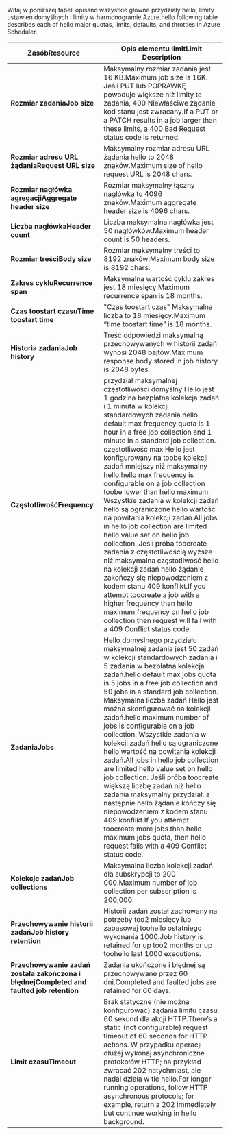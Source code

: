 <span data-ttu-id="cf090-101">Witaj w poniższej tabeli opisano wszystkie główne przydziały hello, limity ustawień domyślnych i limity w harmonogramie Azure.</span><span class="sxs-lookup"><span data-stu-id="cf090-101">hello following table describes each of hello major quotas, limits, defaults, and throttles in Azure Scheduler.</span></span>

| <span data-ttu-id="cf090-102">Zasób</span><span class="sxs-lookup"><span data-stu-id="cf090-102">Resource</span></span> | <span data-ttu-id="cf090-103">Opis elementu limit</span><span class="sxs-lookup"><span data-stu-id="cf090-103">Limit Description</span></span> |
| --- | --- |
| <span data-ttu-id="cf090-104">**Rozmiar zadania**</span><span class="sxs-lookup"><span data-stu-id="cf090-104">**Job size**</span></span> |<span data-ttu-id="cf090-105">Maksymalny rozmiar zadania jest 16 KB.</span><span class="sxs-lookup"><span data-stu-id="cf090-105">Maximum job size is 16K.</span></span> <span data-ttu-id="cf090-106">Jeśli PUT lub POPRAWKĘ powoduje większe niż limity te zadania, 400 Niewłaściwe żądanie kod stanu jest zwracany.</span><span class="sxs-lookup"><span data-stu-id="cf090-106">If a PUT or a PATCH results in a job larger than these limits, a 400 Bad Request status code is returned.</span></span> |
| <span data-ttu-id="cf090-107">**Rozmiar adresu URL żądania**</span><span class="sxs-lookup"><span data-stu-id="cf090-107">**Request URL size**</span></span> |<span data-ttu-id="cf090-108">Maksymalny rozmiar adresu URL żądania hello to 2048 znaków.</span><span class="sxs-lookup"><span data-stu-id="cf090-108">Maximum size of hello request URL is 2048 chars.</span></span> |
| <span data-ttu-id="cf090-109">**Rozmiar nagłówka agregacji**</span><span class="sxs-lookup"><span data-stu-id="cf090-109">**Aggregate header size**</span></span> |<span data-ttu-id="cf090-110">Rozmiar maksymalny łączny nagłówka to 4096 znaków.</span><span class="sxs-lookup"><span data-stu-id="cf090-110">Maximum aggregate header size is 4096 chars.</span></span> |
| <span data-ttu-id="cf090-111">**Liczba nagłówka**</span><span class="sxs-lookup"><span data-stu-id="cf090-111">**Header count**</span></span> |<span data-ttu-id="cf090-112">Liczba maksymalna nagłówka jest 50 nagłówków.</span><span class="sxs-lookup"><span data-stu-id="cf090-112">Maximum header count is 50 headers.</span></span> |
| <span data-ttu-id="cf090-113">**Rozmiar treści**</span><span class="sxs-lookup"><span data-stu-id="cf090-113">**Body size**</span></span> |<span data-ttu-id="cf090-114">Rozmiar maksymalny treści to 8192 znaków.</span><span class="sxs-lookup"><span data-stu-id="cf090-114">Maximum body size is 8192 chars.</span></span> |
| <span data-ttu-id="cf090-115">**Zakres cyklu**</span><span class="sxs-lookup"><span data-stu-id="cf090-115">**Recurrence span**</span></span> |<span data-ttu-id="cf090-116">Maksymalna wartość cyklu zakres jest 18 miesięcy.</span><span class="sxs-lookup"><span data-stu-id="cf090-116">Maximum recurrence span is 18 months.</span></span> |
| <span data-ttu-id="cf090-117">**Czas toostart czasu**</span><span class="sxs-lookup"><span data-stu-id="cf090-117">**Time toostart time**</span></span> |<span data-ttu-id="cf090-118">"Czas toostart czas" Maksymalna liczba to 18 miesięcy.</span><span class="sxs-lookup"><span data-stu-id="cf090-118">Maximum “time toostart time” is 18 months.</span></span> |
| <span data-ttu-id="cf090-119">**Historia zadania**</span><span class="sxs-lookup"><span data-stu-id="cf090-119">**Job history**</span></span> |<span data-ttu-id="cf090-120">Treść odpowiedzi maksymalną przechowywanych w historii zadań wynosi 2048 bajtów.</span><span class="sxs-lookup"><span data-stu-id="cf090-120">Maximum response body stored in job history is 2048 bytes.</span></span> |
| <span data-ttu-id="cf090-121">**Częstotliwość**</span><span class="sxs-lookup"><span data-stu-id="cf090-121">**Frequency**</span></span> |<span data-ttu-id="cf090-122">przydział maksymalnej częstotliwości domyślny Hello jest 1 godzina bezpłatna kolekcja zadań i 1 minuta w kolekcji standardowych zadania.</span><span class="sxs-lookup"><span data-stu-id="cf090-122">hello default max frequency quota is 1 hour in a free job collection and 1 minute in a standard job collection.</span></span> <span data-ttu-id="cf090-123">częstotliwość max Hello jest konfigurowany na toobe kolekcji zadań mniejszy niż maksymalny hello.</span><span class="sxs-lookup"><span data-stu-id="cf090-123">hello max frequency is configurable on a job collection toobe lower than hello maximum.</span></span> <span data-ttu-id="cf090-124">Wszystkie zadania w kolekcji zadań hello są ograniczone hello wartość na powitania kolekcji zadań.</span><span class="sxs-lookup"><span data-stu-id="cf090-124">All jobs in hello job collection are limited hello value set on hello job collection.</span></span> <span data-ttu-id="cf090-125">Jeśli próba toocreate zadania z częstotliwością wyższe niż maksymalna częstotliwość hello na kolekcji zadań hello żądanie zakończy się niepowodzeniem z kodem stanu 409 konflikt.</span><span class="sxs-lookup"><span data-stu-id="cf090-125">If you attempt toocreate a job with a higher frequency than hello maximum frequency on hello job collection then request will fail with a 409 Conflict status code.</span></span> |
| <span data-ttu-id="cf090-126">**Zadania**</span><span class="sxs-lookup"><span data-stu-id="cf090-126">**Jobs**</span></span> |<span data-ttu-id="cf090-127">Hello domyślnego przydziału maksymalnej zadania jest 50 zadań w kolekcji standardowych zadania i 5 zadania w bezpłatna kolekcja zadań.</span><span class="sxs-lookup"><span data-stu-id="cf090-127">hello default max jobs quota is 5 jobs in a free job collection and 50 jobs in a standard job collection.</span></span> <span data-ttu-id="cf090-128">Maksymalna liczba zadań Hello jest można skonfigurować na kolekcji zadań.</span><span class="sxs-lookup"><span data-stu-id="cf090-128">hello maximum number of jobs is configurable on a job collection.</span></span> <span data-ttu-id="cf090-129">Wszystkie zadania w kolekcji zadań hello są ograniczone hello wartość na powitania kolekcji zadań.</span><span class="sxs-lookup"><span data-stu-id="cf090-129">All jobs in hello job collection are limited hello value set on hello job collection.</span></span> <span data-ttu-id="cf090-130">Jeśli próba toocreate większą liczbę zadań niż hello zadania maksymalny przydział, a następnie hello żądanie kończy się niepowodzeniem z kodem stanu 409 konflikt.</span><span class="sxs-lookup"><span data-stu-id="cf090-130">If you attempt toocreate more jobs than hello maximum jobs quota, then hello request fails with a 409 Conflict status code.</span></span> |
| <span data-ttu-id="cf090-131">**Kolekcje zadań**</span><span class="sxs-lookup"><span data-stu-id="cf090-131">**Job collections**</span></span> |<span data-ttu-id="cf090-132">Maksymalna liczba kolekcji zadań dla subskrypcji to 200 000.</span><span class="sxs-lookup"><span data-stu-id="cf090-132">Maximum number of job collection per subscription is 200,000.</span></span> |
| <span data-ttu-id="cf090-133">**Przechowywanie historii zadań**</span><span class="sxs-lookup"><span data-stu-id="cf090-133">**Job history retention**</span></span> |<span data-ttu-id="cf090-134">Historii zadań został zachowany na potrzeby too2 miesięcy lub zapasowej toohello ostatniego wykonania 1000.</span><span class="sxs-lookup"><span data-stu-id="cf090-134">Job history is retained for up too2 months or up toohello last 1000 executions.</span></span> |
| <span data-ttu-id="cf090-135">**Przechowywanie zadań została zakończona i błędnej**</span><span class="sxs-lookup"><span data-stu-id="cf090-135">**Completed and faulted job retention**</span></span> |<span data-ttu-id="cf090-136">Zadania ukończone i błędnej są przechowywane przez 60 dni.</span><span class="sxs-lookup"><span data-stu-id="cf090-136">Completed and faulted jobs are retained for 60 days.</span></span> |
| <span data-ttu-id="cf090-137">**Limit czasu**</span><span class="sxs-lookup"><span data-stu-id="cf090-137">**Timeout**</span></span> |<span data-ttu-id="cf090-138">Brak statyczne (nie można konfigurować) żądania limitu czasu 60 sekund dla akcji HTTP.</span><span class="sxs-lookup"><span data-stu-id="cf090-138">There’s a static (not configurable) request timeout of 60 seconds for HTTP actions.</span></span> <span data-ttu-id="cf090-139">W przypadku operacji dłużej wykonaj asynchroniczne protokołów HTTP; na przykład zwracać 202 natychmiast, ale nadal działa w tle hello.</span><span class="sxs-lookup"><span data-stu-id="cf090-139">For longer running operations, follow HTTP asynchronous protocols; for example, return a 202 immediately but continue working in hello background.</span></span> |

